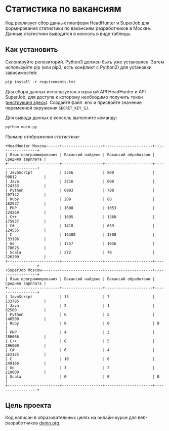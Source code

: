 # Статистика по вакансиям

Код реализует сбор данных платформ HeadHunter и SuperJob для формирования статистики по вакансиям разработчиков в Москве. Данные статистики выводятся в консоль в виде таблицы.

## Как установить

Склонируйте репозиторий. Python3 должен быть уже установлен. Затем используйте pip (или pip3, есть конфликт с Python2) для установки зависимостей:

```python
pip install -r requirements.txt
```

Для сбора данных используется открытый API HeadHunter и API SuperJob, для доступа к которому необходимо получить токен ([инструкция здесь](https://api.superjob.ru/)). Создайте файл .env и присвойте значение переменной окружения `SECRET_KEY_SJ`.

Для вывода данных в консоль выполните команду:

```python
python main.py
```

_Пример отображения статистики:_

```
+HeadHunter Moscow------+------------------+---------------------+------------------+
| Язык программирования | Вакансий найдено | Вакансий обработано | Средняя зарплата |
+-----------------------+------------------+---------------------+------------------+
| JavaScript            | 3356             | 800                 | 90812            |
| Java                  | 3716             | 600                 | 124333           |
| Python                | 6903             | 700                 | 107142           |
| Ruby                  | 209              | 88                  | 182937           |
| PHP                   | 1608             | 1053                | 124269           |
| C++                   | 1695             | 1360                | 175937           |
| C#                    | 1418             | 639                 | 124555           |
| C                     | 16300            | 1500                | 133196           |
| Go                    | 1757             | 1056                | 178625           |
| Scala                 | 272              | 70                  | 226200           |
+-----------------------+------------------+---------------------+------------------+
+SuperJob Moscow--------+------------------+---------------------+------------------+
| Язык программирования | Вакансий найдено | Вакансий обработано | Средняя зарплата |
+-----------------------+------------------+---------------------+------------------+
| JavaScript            | 13               | 7                   | 133785           |
| Java                  | 2                | 1                   | 92500            |
| Python                | 6                | 5                   | 140500           |
| Ruby                  | 0                | 0                   | 0                |
| PHP                   | 4                | 3                   | 186666           |
| C++                   | 6                | 5                   | 196000           |
| C#                    | 6                | 4                   | 163125           |
| C                     | 10               | 6                   | 249166           |
| Go                    | 3                | 2                   | 210000           |
| Scala                 | 0                | 0                   | 0                |
+-----------------------+------------------+---------------------+------------------+
```

## Цель проекта

Код написан в образовательных целях на онлайн-курсе для веб-разработчиков [dvmn.org](https://dvmn.org/).
